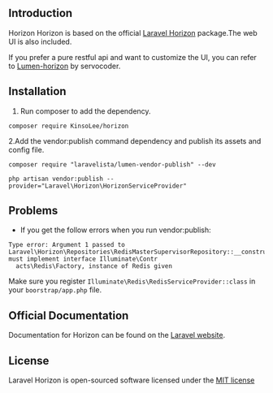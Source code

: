 ## Introduction

Horizon Horizon is based on the official [Laravel Horizon](https://github.com/laravel/horizon) package.The web UI is also included.

If you prefer a pure restful api and want to customize the UI, you can refer to [Lumen-horizon](https://github.com/servocoder/lumen-horizon) by servocoder.

## Installation

1. Run composer to add the dependency.

```
composer require KinsoLee/horizon
```

2.Add the vendor:publish command dependency and publish its assets and config file. 

```text
composer require "laravelista/lumen-vendor-publish" --dev
```

```text
php artisan vendor:publish --provider="Laravel\Horizon\HorizonServiceProvider"
``` 

## Problems
* If you get the follow errors when you run vendor:publish:
```
Type error: Argument 1 passed to Laravel\Horizon\Repositories\RedisMasterSupervisorRepository::__construct() must implement interface Illuminate\Contr
  acts\Redis\Factory, instance of Redis given
```
Make sure you register `Illuminate\Redis\RedisServiceProvider::class` in your `boorstrap/app.php` file.
## Official Documentation

Documentation for Horizon can be found on the [Laravel website](http://laravel.com/docs/master/horizon).

## License

Laravel Horizon is open-sourced software licensed under the [MIT license](http://opensource.org/licenses/MIT)
